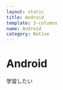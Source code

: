 ```yaml
---
layout: static
title: Android
template: 3-columns
name: Android
category: Native
---
```


# Android
学習したい
